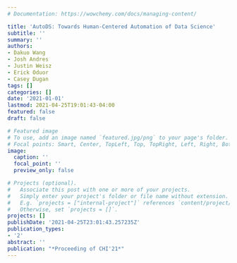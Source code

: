 ```yaml
---
# Documentation: https://wowchemy.com/docs/managing-content/

title: 'AutoDS: Towards Human-Centered Automation of Data Science'
subtitle: ''
summary: ''
authors:
- Dakuo Wang
- Josh Andres
- Justin Weisz
- Erick Oduor
- Casey Dugan
tags: []
categories: []
date: '2021-01-01'
lastmod: 2021-04-25T19:01:43-04:00
featured: false
draft: false

# Featured image
# To use, add an image named `featured.jpg/png` to your page's folder.
# Focal points: Smart, Center, TopLeft, Top, TopRight, Left, Right, BottomLeft, Bottom, BottomRight.
image:
  caption: ''
  focal_point: ''
  preview_only: false

# Projects (optional).
#   Associate this post with one or more of your projects.
#   Simply enter your project's folder or file name without extension.
#   E.g. `projects = ["internal-project"]` references `content/project/deep-learning/index.md`.
#   Otherwise, set `projects = []`.
projects: []
publishDate: '2021-04-25T23:01:43.257235Z'
publication_types:
- '2'
abstract: ''
publication: "*Proceeding of CHI'21*"
---
```

